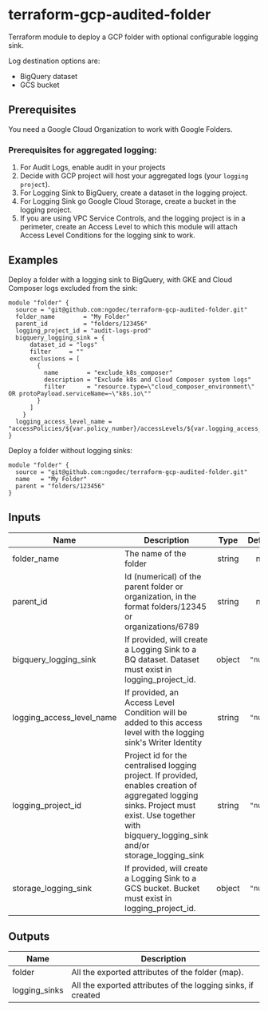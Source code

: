 # terraform-gcp-audited-folder
Terraform module to deploy a GCP folder with optional configurable logging sink.

Log destination options are:

- BigQuery dataset
- GCS bucket

## Prerequisites

You need a Google Cloud Organization to work with Google Folders.

### Prerequisites for aggregated logging:

1. For Audit Logs, enable audit in your projects
2. Decide with GCP project will host your aggregated logs (your `logging project`).
3. For Logging Sink to BigQuery, create a dataset in the logging project.
4. For Logging Sink go Google Cloud Storage, create a bucket in the logging project.
5. If you are using VPC Service Controls, and the logging project is in a perimeter, create an Access Level to which this module will attach Access Level Conditions for the logging sink to work. 

## Examples

Deploy a folder with a logging sink to BigQuery, with GKE and Cloud Composer logs excluded from the sink:
```
module "folder" {
  source = "git@github.com:ngodec/terraform-gcp-audited-folder.git"
  folder_name        = "My Folder"
  parent_id          = "folders/123456"
  logging_project_id = "audit-logs-prod"
  bigquery_logging_sink = {
      dataset_id = "logs"
      filter     = ""
      exclusions = [
        {
          name        = "exclude_k8s_composer"
          description = "Exclude k8s and Cloud Composer system logs"
          filter      = "resource.type=\"cloud_composer_environment\" OR protoPayload.serviceName=~\"k8s.io\""
        }
      ]
    }
  logging_access_level_name = "accessPolicies/${var.policy_number}/accessLevels/${var.logging_access_level_name}"
}
```

Deploy a folder without logging sinks:

```
module "folder" {
  source = "git@github.com:ngodec/terraform-gcp-audited-folder.git"
  name   = "My Folder"
  parent = "folders/123456"
}
```

<!-- BEGINNING OF PRE-COMMIT-TERRAFORM DOCS HOOK -->
## Inputs

| Name | Description | Type | Default | Required |
|------|-------------|:----:|:-----:|:-----:|
| folder\_name | The name of the folder | string | n/a | yes |
| parent\_id | Id (numerical) of the parent folder or organization, in the format folders/12345 or organizations/6789 | string | n/a | yes |
| bigquery\_logging\_sink | If provided, will create a Logging Sink to a BQ dataset. Dataset must exist in logging_project_id. | object | `"null"` | no |
| logging\_access\_level\_name | If provided, an Access Level Condition will be added to this access level with the logging sink's Writer Identity | string | `"null"` | no |
| logging\_project\_id | Project id for the centralised logging project. If provided, enables creation of aggregated logging sinks. Project must exist. Use together with bigquery_logging_sink and/or storage_logging_sink | string | `"null"` | no |
| storage\_logging\_sink | If provided, will create a Logging Sink to a GCS bucket. Bucket must exist in logging_project_id. | object | `"null"` | no |

## Outputs

| Name | Description |
|------|-------------|
| folder | All the exported attributes of the folder (map). |
| logging\_sinks | All the exported attributes of the logging sinks, if created |

<!-- END OF PRE-COMMIT-TERRAFORM DOCS HOOK -->

